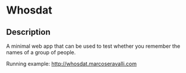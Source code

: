 # Whosdat

## Description

A minimal web app that can be used to test whether you remember the names of a group of people.

Running example: http://whosdat.marcoseravalli.com